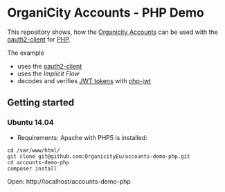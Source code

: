 # OrganiCity Accounts - PHP Demo

This repository shows, how the [Organicity Accounts](http://accounts.organicity.eu/) can be used with the [oauth2-client](https://github.com/thephpleague/oauth2-client) for [PHP](https://php.net).

The example

* uses the [oauth2-client](https://github.com/thephpleague/oauth2-client)
* uses the *Implicit Flow*
* decodes and verifies [JWT tokens](https://jwt.io/) with [php-jwt](firebase/php-jwt)

## Getting started

### Ubuntu 14.04

* Requirements: Apache with PHP5 is installed:

```
cd /var/www/html/
git clone git@github.com:OrganicityEu/accounts-demo-php.git
cd accounts-demo-php
composer install
```

Open: http://localhost/accounts-demo-php